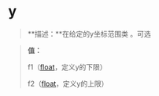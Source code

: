 # y
> **描述：**在给定的y坐标范围类
。可选

> 
> **值：**
> 
> f1（[float](数据类型/float/)，定义y的下限）
> 
> f2（[float](数据类型/float/)，定义y的上限）

